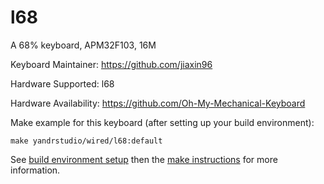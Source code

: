 l68
===

A 68% keyboard, APM32F103, 16M

Keyboard Maintainer: https://github.com/jiaxin96

Hardware Supported: l68

Hardware Availability: https://github.com/Oh-My-Mechanical-Keyboard 

Make example for this keyboard (after setting up your build environment):

    make yandrstudio/wired/l68:default

See [build environment setup](https://docs.qmk.fm/#/getting_started_build_tools) then the [make instructions](https://docs.qmk.fm/#/getting_started_make_guide) for more information.
